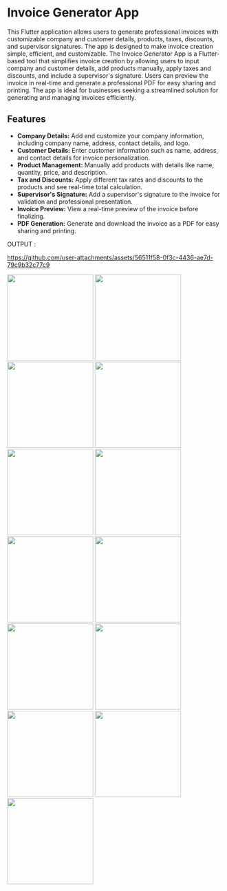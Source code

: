 # Invoice Generator App

This Flutter application allows users to generate professional invoices with customizable company and customer details, products, taxes, discounts, and supervisor signatures. The app is designed to make invoice creation simple, efficient, and customizable.
The Invoice Generator App is a Flutter-based tool that simplifies invoice creation by allowing users to input company and customer details, add products manually, apply taxes and discounts, and include a supervisor's signature. Users can preview the invoice in real-time and generate a professional PDF for easy sharing and printing. The app is ideal for businesses seeking a streamlined solution for generating and managing invoices efficiently.


## Features

- **Company Details:** Add and customize your company information, including company name, address, contact details, and logo.
- **Customer Details:** Enter customer information such as name, address, and contact details for invoice personalization.
- **Product Management:** Manually add products with details like name, quantity, price, and description.
- **Tax and Discounts:** Apply different tax rates and discounts to the products and see real-time total calculation.
- **Supervisor's Signature:** Add a supervisor's signature to the invoice for validation and professional presentation.
- **Invoice Preview:** View a real-time preview of the invoice before finalizing.
- **PDF Generation:** Generate and download the invoice as a PDF for easy sharing and printing.


OUTPUT :


https://github.com/user-attachments/assets/56511f58-0f3c-4436-ae7d-79c9b32c77c9


<img src = "https://github.com/user-attachments/assets/0f71ecdd-94bb-491b-8cd9-217176c85c03" width="200">
<img src = "https://github.com/user-attachments/assets/a00e25a0-daf4-486f-9b8f-d41e8a43328b " width="200">
<img src = "https://github.com/user-attachments/assets/ae722e4f-ff95-4984-a20d-b04224bd1f58 " width="200">
<img src = "https://github.com/user-attachments/assets/94744e0a-6a17-4776-b397-9545752ead01 " width="200">
<img src = "https://github.com/user-attachments/assets/ea782fc5-aebd-40cb-9eb2-4a0e4170d341 " width="200">
<img src = "https://github.com/user-attachments/assets/d3705ecd-82f3-470c-bb1d-09708a05a682" width="200">
<img src = "https://github.com/user-attachments/assets/99b6a025-7425-4fec-babb-3b729a57b329" width="200">
<img src= "https://github.com/user-attachments/assets/01cbea3f-2290-4824-aa29-7b248c051df1" width="200">
<img src= "https://github.com/user-attachments/assets/b83cc7b6-215a-4eff-bc3a-7f778789369e" width="200">
<img src= "https://github.com/user-attachments/assets/5d56570b-460d-41d7-818f-aa5e902c0316" width="200">
<img src = "https://github.com/user-attachments/assets/3daa7170-685b-499b-82c6-201c460645ae" width="200">
<img src = "https://github.com/user-attachments/assets/c75bb440-0e4e-40bc-85f7-1f5013539711" width="200">
<img src = "https://github.com/user-attachments/assets/fa057c5d-ade9-44be-b48d-3f08dffe77ef" width="200">














